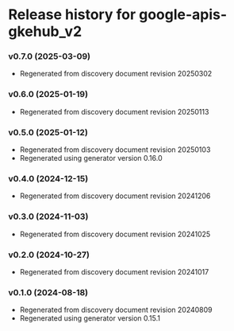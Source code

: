 # Release history for google-apis-gkehub_v2

### v0.7.0 (2025-03-09)

* Regenerated from discovery document revision 20250302

### v0.6.0 (2025-01-19)

* Regenerated from discovery document revision 20250113

### v0.5.0 (2025-01-12)

* Regenerated from discovery document revision 20250103
* Regenerated using generator version 0.16.0

### v0.4.0 (2024-12-15)

* Regenerated from discovery document revision 20241206

### v0.3.0 (2024-11-03)

* Regenerated from discovery document revision 20241025

### v0.2.0 (2024-10-27)

* Regenerated from discovery document revision 20241017

### v0.1.0 (2024-08-18)

* Regenerated from discovery document revision 20240809
* Regenerated using generator version 0.15.1


